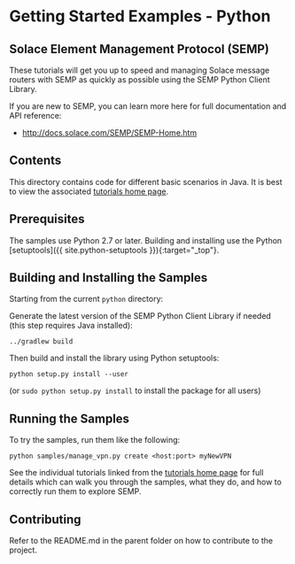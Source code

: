 # Getting Started Examples - Python

## Solace Element Management Protocol (SEMP)

These tutorials will get you up to speed and managing Solace message routers with SEMP as quickly as possible using the SEMP Python Client Library. 

If you are new to SEMP, you can learn more here for full documentation and API reference:

* http://docs.solace.com/SEMP/SEMP-Home.htm

## Contents

This directory contains code for different basic scenarios in Java. It is best to view the associated [tutorials home page](http://dev.solace.com/get-started/semp-tutorials/).

## Prerequisites

The samples use Python 2.7 or later. Building and installing use the Python [setuptools]({{ site.python-setuptools }}){:target="_top"}.

## Building and Installing the Samples

Starting from the current `python` directory:    

Generate the latest version of the SEMP Python Client Library if needed (this step requires Java installed):

```
../gradlew build
```

Then build and install the library using Python setuptools:

```
python setup.py install --user
```
(or `sudo python setup.py install` to install the package for all users)

## Running the Samples

To try the samples, run them like the following:

```
python samples/manage_vpn.py create <host:port> myNewVPN
```

See the individual tutorials linked from the [tutorials home page](http://dev.solace.com/get-started/semp-tutorials/) for full details which can walk you through the samples, what they do, and how to correctly run them to explore SEMP.

## Contributing

Refer to the README.md in the parent folder on how to contribute to the project.